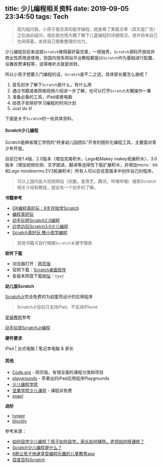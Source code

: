 title: 少儿编程相关资料
date: 2019-09-05 23:34:50
tags: Tech
---

> 因为姐问我，小孩子是否真的能学编程，她是看了某篇文章（其实是广告）之后由此疑问，借此我也想大概了解下儿童编程的详细情况，或许将来自己也用得着，发挥自己搜集整理的功力。

少儿编程目前来说就`Scratch`做得最好最完善，一枝独秀，`Scratch`源码开放给非商业性质用途使用，但国内很多网站平台教程都是以`Scratch`作为基础进行配置，设置收费课程等，说得难听点就是敛财。

所以小孩子想要入门编程的话，`Scratch`是不二之选，具体家长要怎么做呢？

<!-- more -->

1. 首先初步了解下`Scratch`是什么，有什么用
2. 通过书籍或者网络视频介绍进一步了解，也可以打开`Scratch`大概操作一番
3. 准备必备的工具，iPad或者电脑
4. 给孩子安排好学习编程的时间计划
5. Just do it!

下面是关于`Scratch`的一些具体资料。

#### Scratch少儿编程

Scratch是麻省理工学院的“终身幼儿园团队”开发的图形化编程工具，主要面对青少年开放。

目前已有1.4版、2.0版本（增加克隆积木，Lego和Makey makey拓展积木）、3.0版本（增加视频侦测、文字朗读、翻译等选择性下载扩展积木，并增加micro：bit和Lego mindstorms EV3拓展积木）所有人可以在任意版本中创作自己的程序。

> 可以上国内各大视频网站（优酷，爱奇艺，腾讯，哔哩哔哩）搜索Scratch相关介绍和教程，就会有一个初步的了解。

**书籍参考**

- [DK编程真好玩：6岁开始学Scratch](http://product.dangdang.com/25140799.html)
- [编程真好玩](https://book.douban.com/subject/27116976/)
- [动手玩转Scratch2.0编程](https://book.douban.com/subject/26658602/)
- [边学边玩Scratch3.0少儿编程](http://product.dangdang.com/27896664.html)
- [Scratch真好玩 教小孩学编程](https://book.douban.com/subject/30647308/)

> 其他书籍可自行根据`Scratch`关键字搜索

**软件下载**

- 浏览器打开：[网页版](https://scratch.mit.edu/)
- 官网下载：[Scratch桌面软件](https://scratch.mit.edu/download)
- 各版本网盘下载[地址](https://pan.baidu.com/share/init?surl=-6ZwZbXnQ_WaNS_8zpl9aw)：`tyv2`

**幼儿版Scratch**

[ScratchJr](https://www.scratchjr.org/)完全免费的为幼童而设计的应用程序

> ScratchJr目前只支持iPad，不支持iPhone

[安装教程](https://www.jianshu.com/p/1dfe9d678ef9)参考

[动手玩转ScratchJr编程](http://product.dangdang.com/24101727.html)

**硬件要求**

iPad | 台式电脑 | 笔记本电脑 & 家长
  
#### 其他

- [Code.org](https://code.org/) - 网页版，有很全面的课程分类和项目
- [playgrounds](https://www.apple.com/swift/playgrounds/) - 苹果出的iPad应用程序Playgrounds
- [少儿编程学院](http://edu.shaoerbc.org/)
- [坚果学院少儿课程](https://pmo365.cn/) - 课程非免费
- [snap!](https://snap.berkeley.edu/)

**进阶**

- [tynker](https://www.tynker.com)
- [blockly](https://developers.google.com/blockly/)

参考来源：

- [如何自学少儿编程？孩子如何自学，家长如何辅导，老师如何授课呢？](https://zhuanlan.zhihu.com/p/81232709)
- [Scratch少儿编程是什么？](https://zhuanlan.zhihu.com/p/73171468)
- [8款让孩子快速享受编程乐趣的儿童教育app ](http://www.sohu.com/a/53833199_114528)
- [百度百科Scratch](https://baike.baidu.com/item/Scratch/15493636?fr=aladdin)